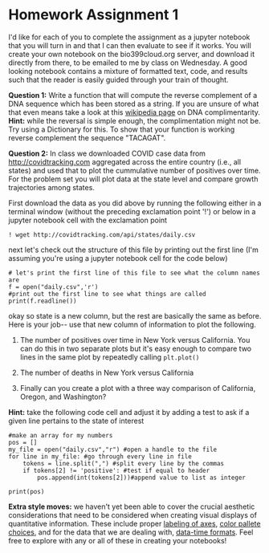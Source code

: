 # Homework Assignment 1
I'd like for each of you to complete the assignment as a jupyter notebook
that you will turn in and that I can then evaluate to see if it works. You will create
your own notebook on the bio399cloud.org server, and download it directly from there, to be emailed to me by class on Wednesday. A good looking notebook contains a mixture of formatted text, code, and results such that the reader is easily guided through your train of thought. 

**Question 1:** Write a function that will compute the reverse complement of
a DNA sequence which has been stored as a string. If you are unsure of what that
even means take a look at this [wikipedia page](https://en.wikipedia.org/wiki/Complementarity_(molecular_biology)) on DNA complimentarity. **Hint:** while the reversal 
is simple enough, the complimentation might not be. Try using a Dictionary for this.
To show that your function is working reverse complement the sequence "TACAGAT".

**Question 2:** In class we downloaded COVID case data from http://covidtracking.com aggregated across the entire country (i.e., all states) and used that to plot the cummulative number of positives over time. For the problem set you will plot data at the state level and compare growth trajectories among states.

First download the data as you did above by running the following either in a terminal window (without the preceding exclamation point '!') or below in a jupyter notebook cell with the exclamation point
```
! wget http://covidtracking.com/api/states/daily.csv
```

next let's check out the structure of this file by printing out the first line (I'm assuming you're using a jupyter notebook cell for the code below)
```
# let's print the first line of this file to see what the column names are
f = open("daily.csv",'r')
#print out the first line to see what things are called
print(f.readline())
```
okay so state is a new column, but the rest are basically the same as before. Here is your job-- use that new column of information to plot the following.

1. The number of positives over time in New York versus California. You can do this in two separate plots but it's easy enough to compare two lines in the same plot by repeatedly calling `plt.plot()`
2. The number of deaths in New York versus California

3. Finally can you create a plot with a three way comparison of California, Oregon, and Washington?  

**Hint:** take the following code cell and adjust it by adding a test to ask if a given line pertains to the state of interest
```
#make an array for my numbers
pos = []
my_file = open("daily.csv","r") #open a handle to the file
for line in my_file: #go through every line in file
    tokens = line.split(",") #split every line by the commas
    if tokens[2] != 'positive': #test if equal to header
        pos.append(int(tokens[2]))#append value to list as integer 

print(pos)
```

**Extra style moves:** we haven't yet been able to cover the crucial aesthetic 
considerations that need to be considered when creating visual displays of 
quantitative information. These include proper [labeling of axes](https://stackoverflow.com/questions/47447220/how-to-label-x-axis-using-python-matplotlib),
[color pallete choices](https://matplotlib.org/tutorials/colors/colormaps.html),
and for the data that we are dealing with, [data-time formats](https://matplotlib.org/3.1.1/gallery/text_labels_and_annotations/date.html). Feel free to explore with any
or all of these in creating your notebooks!
